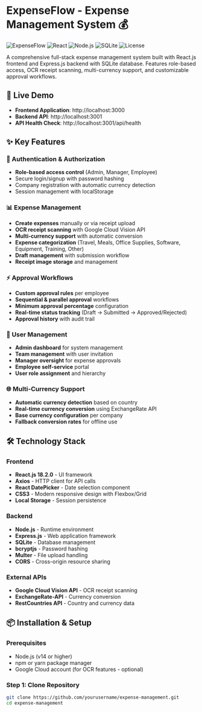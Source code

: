 # ExpenseFlow - Expense Management System 💰

![ExpenseFlow](https://img.shields.io/badge/ExpenseFlow-Expense%20Management-blue)
![React](https://img.shields.io/badge/React-18.2.0-61dafb)
![Node.js](https://img.shields.io/badge/Node.js-Express-green)
![SQLite](https://img.shields.io/badge/Database-SQLite-lightgrey)
![License](https://img.shields.io/badge/License-MIT-yellow)

A comprehensive full-stack expense management system built with React.js frontend and Express.js backend with SQLite database. Features role-based access, OCR receipt scanning, multi-currency support, and customizable approval workflows.

## 🚀 Live Demo

- **Frontend Application**: http://localhost:3000
- **Backend API**: http://localhost:3001
- **API Health Check**: http://localhost:3001/api/health

## ✨ Key Features

### 🔐 Authentication & Authorization
- **Role-based access control** (Admin, Manager, Employee)
- Secure login/signup with password hashing
- Company registration with automatic currency detection
- Session management with localStorage

### 📊 Expense Management
- **Create expenses** manually or via receipt upload
- **OCR receipt scanning** with Google Cloud Vision API
- **Multi-currency support** with automatic conversion
- **Expense categorization** (Travel, Meals, Office Supplies, Software, Equipment, Training, Other)
- **Draft management** with submission workflow
- **Receipt image storage** and management

### ⚡ Approval Workflows
- **Custom approval rules** per employee
- **Sequential & parallel approval** workflows
- **Minimum approval percentage** configuration
- **Real-time status tracking** (Draft → Submitted → Approved/Rejected)
- **Approval history** with audit trail

### 👥 User Management
- **Admin dashboard** for system management
- **Team management** with user invitation
- **Manager oversight** for expense approvals
- **Employee self-service** portal
- **User role assignment** and hierarchy

### 🌐 Multi-Currency Support
- **Automatic currency detection** based on country
- **Real-time currency conversion** using ExchangeRate API
- **Base currency configuration** per company
- **Fallback conversion rates** for offline use

## 🛠 Technology Stack

### Frontend
- **React.js 18.2.0** - UI framework
- **Axios** - HTTP client for API calls
- **React DatePicker** - Date selection component
- **CSS3** - Modern responsive design with Flexbox/Grid
- **Local Storage** - Session persistence

### Backend
- **Node.js** - Runtime environment
- **Express.js** - Web application framework
- **SQLite** - Database management
- **bcryptjs** - Password hashing
- **Multer** - File upload handling
- **CORS** - Cross-origin resource sharing

### External APIs
- **Google Cloud Vision API** - OCR receipt scanning
- **ExchangeRate-API** - Currency conversion
- **RestCountries API** - Country and currency data

## 📦 Installation & Setup

### Prerequisites
- Node.js (v14 or higher)
- npm or yarn package manager
- Google Cloud account (for OCR features - optional)

### Step 1: Clone Repository
```bash
git clone https://github.com/yourusername/expense-management.git
cd expense-management
